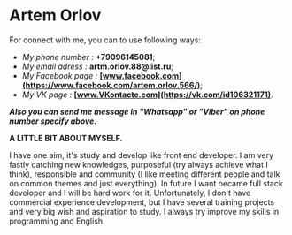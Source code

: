 # Artem Orlov

For connect with me, you can to use following ways:

* *My phone number :* __+79096145081__;
* *My email adress :* __artm.orlov.88@list.ru__;
* *My Facebook page :* __[www.facebook.com](https://www.facebook.com/artem.orlov.566/)__;
* *My VK page :* __[www.VKontacte.com](https://vk.com/id106321171)__.

__*Also you can send me message in \"Whatsapp\" or \"Viber\" on phone number specify above.*__

__A LITTLE BIT ABOUT MYSELF.__

I have one aim, it's study and develop like front end developer. I am very fastly catching new knowledges, purposeful (try always achieve what I think), responsible and community (I like meeting different people and talk on common themes and just everything). In future I want became full stack developer and I will be hard work for it. Unfortunately, I don't have commercial experience development, but I have several training projects and very big wish and aspiration to study. I always try improve my skills in programming and English.
